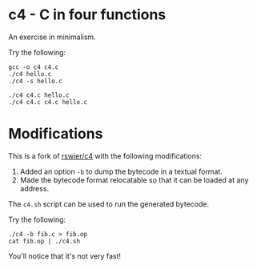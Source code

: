 c4 - C in four functions
========================

An exercise in minimalism.

Try the following:

    gcc -o c4 c4.c
    ./c4 hello.c
    ./c4 -s hello.c

    ./c4 c4.c hello.c
    ./c4 c4.c c4.c hello.c

Modifications
=============

This is a fork of [rswier/c4](https://github.com/rswier/c4/tree/master) with the
following modifications:

1. Added an option `-b` to dump the bytecode in a textual format.
2. Made the bytecode format relocatable so that it can be loaded at any address.

The `c4.sh` script can be used to run the generated bytecode.

Try the following:

    ./c4 -b fib.c > fib.op
    cat fib.op | ./c4.sh

You'll notice that it's not very fast!
